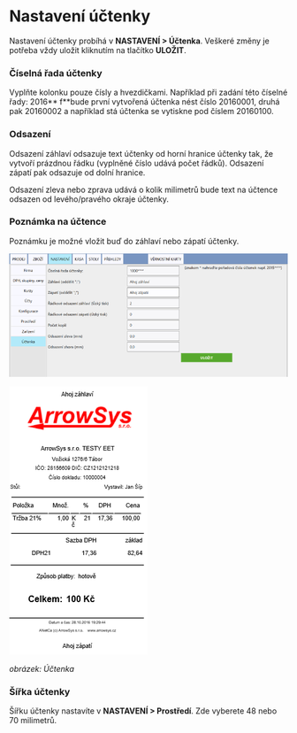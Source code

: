 # Nastavení účtenky

Nastavení účtenky probíhá v **NASTAVENÍ > Účtenka**. Veškeré změny je potřeba vždy uložit kliknutím na tlačítko **ULOŽIT**.

### Číselná řada účtenky

Vyplňte kolonku pouze čísly a hvezdičkami. Například při zadání této číselné řady: 2016** f**bude první vytvořená účtenka nést číslo 20160001, druhá pak 20160002 a například stá účtenka se vytiskne pod číslem 20160100.

### Odsazení

Odsazení záhlaví odsazuje text účtenky od horní hranice účtenky tak, že vytvoří prázdnou řádku (vyplněné číslo udává počet řádků). Odsazení zápatí pak odsazuje od dolní hranice.

Odsazení zleva nebo zprava udává o kolik milimetrů bude text na účtence odsazen od levého/pravého okraje účtenky.

### Poznámka na účtence

Poznámku je možné vložit buď do záhlaví nebo zápatí účtenky.

![](img/comment.png)

![](img/receiptcomment.png)

*obrázek: Účtenka*

### Šířka účtenky

Šířku účtenky nastavíte v **NASTAVENÍ > Prostředí**. Zde vyberete 48 nebo 70 milimetrů.

